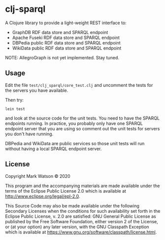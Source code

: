# clj-sparql

A Clojure library to provide a light-weight REST interface to:

- GraphDB RDF data store and SPARQL endpoint
- Apache Fuseki RDF data store and SPARQL endpoint
- DBPedia public RDF data store and SPARQL endpoint
- WikiData public RDF data store and SPARQL endpoint

NOTE: AllegroGraph is not yet implemented. Stay tuned.

## Usage

Edit the file `test/clj_sparql/core_test.clj` and uncomment the tests for the servers you have available.

Then try:

    lein test

and look at the source code for the unit tests. You need to have the SPARQL endpoints running.
In practice, you probably only have one SPARQL endpoint server that you are using so comment out the unit tests
for servers you don't have running.

DBPedia and WikiData are public services so those unit tests will run without
having a local SPARQL endpoint server.

## License

Copyright Mark Watson © 2020

This program and the accompanying materials are made available under the
terms of the Eclipse Public License 2.0 which is available at
http://www.eclipse.org/legal/epl-2.0.

This Source Code may also be made available under the following Secondary
Licenses when the conditions for such availability set forth in the Eclipse
Public License, v. 2.0 are satisfied: GNU General Public License as published by
the Free Software Foundation, either version 2 of the License, or (at your
option) any later version, with the GNU Classpath Exception which is available
at https://www.gnu.org/software/classpath/license.html.
